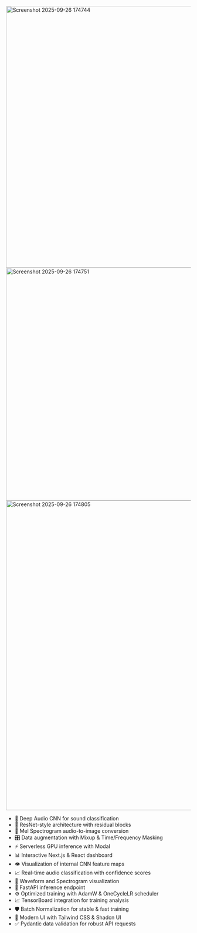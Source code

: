 <img width="1869" height="714" alt="Screenshot 2025-09-26 174744" src="https://github.com/user-attachments/assets/37137526-c924-475f-b166-7b32815b5412" />
<img width="1843" height="635" alt="Screenshot 2025-09-26 174751" src="https://github.com/user-attachments/assets/bdd63a15-3f54-4b6a-95aa-5cd52a558e2e" />
<img width="1853" height="845" alt="Screenshot 2025-09-26 174805" src="https://github.com/user-attachments/assets/dc37231d-4ff3-4bea-a449-8c64ceb0901b" />




- 🧠 Deep Audio CNN for sound classification
- 🧱 ResNet-style architecture with residual blocks
- 🎼 Mel Spectrogram audio-to-image conversion
- 🎛️ Data augmentation with Mixup & Time/Frequency Masking
- ⚡ Serverless GPU inference with Modal
- 📊 Interactive Next.js & React dashboard
- 👁️ Visualization of internal CNN feature maps
- 📈 Real-time audio classification with confidence scores
- 🌊 Waveform and Spectrogram visualization
- 🚀 FastAPI inference endpoint
- ⚙️ Optimized training with AdamW & OneCycleLR scheduler
- 📈 TensorBoard integration for training analysis
- 🛡️ Batch Normalization for stable & fast training
- 🎨 Modern UI with Tailwind CSS & Shadcn UI
- ✅ Pydantic data validation for robust API requests
